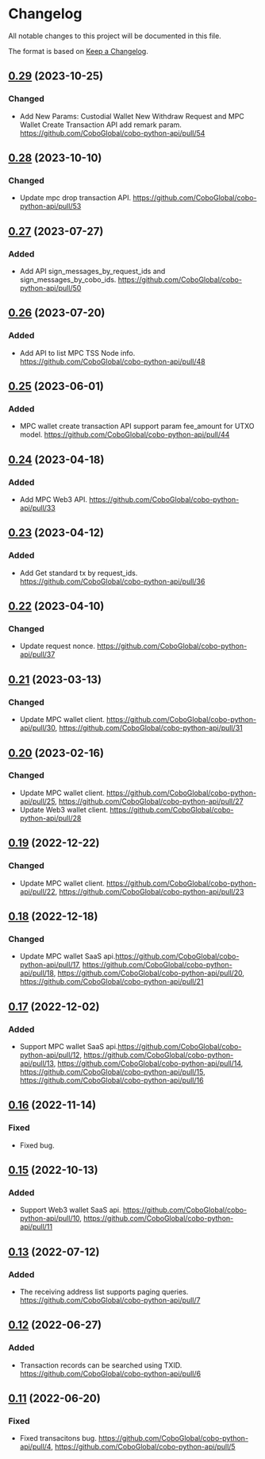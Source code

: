 # Changelog

All notable changes to this project will be documented in this file.

The format is based on [Keep a Changelog](https://keepachangelog.com/en/1.0.0/).
## [0.29] (2023-10-25)
[0.29]: https://github.com/CoboGlobal/cobo-python-api/compare/0.28...0.29
### Changed
- Add New Params: Custodial Wallet New Withdraw Request and MPC Wallet Create Transaction API add remark param. https://github.com/CoboGlobal/cobo-python-api/pull/54

## [0.28] (2023-10-10)
[0.28]: https://github.com/CoboGlobal/cobo-python-api/compare/0.27...0.28
### Changed
- Update mpc drop transaction API. https://github.com/CoboGlobal/cobo-python-api/pull/53

## [0.27] (2023-07-27)
[0.27]: https://github.com/CoboGlobal/cobo-python-api/compare/0.26...0.27
### Added
- Add API sign_messages_by_request_ids and sign_messages_by_cobo_ids. https://github.com/CoboGlobal/cobo-python-api/pull/50

## [0.26] (2023-07-20)
[0.26]: https://github.com/CoboGlobal/cobo-python-api/compare/0.25...0.26
### Added
- Add API to list MPC TSS Node info. https://github.com/CoboGlobal/cobo-python-api/pull/48

## [0.25] (2023-06-01)
[0.25]: https://github.com/CoboGlobal/cobo-python-api/compare/0.24...0.25
### Added
- MPC wallet create transaction API support param fee_amount for UTXO model. https://github.com/CoboGlobal/cobo-python-api/pull/44

## [0.24] (2023-04-18)
[0.24]: https://github.com/CoboGlobal/cobo-python-api/compare/0.23...0.24
### Added
- Add MPC Web3 API. https://github.com/CoboGlobal/cobo-python-api/pull/33

## [0.23] (2023-04-12)
[0.23]: https://github.com/CoboGlobal/cobo-python-api/compare/0.22...0.23
### Added
- Add Get standard tx by request_ids. https://github.com/CoboGlobal/cobo-python-api/pull/36

## [0.22] (2023-04-10)
[0.22]: https://github.com/CoboGlobal/cobo-python-api/compare/0.21...0.22
### Changed
- Update request nonce. https://github.com/CoboGlobal/cobo-python-api/pull/37

## [0.21] (2023-03-13)
[0.21]: https://github.com/CoboGlobal/cobo-python-api/compare/0.20...0.21
### Changed
- Update MPC wallet client. https://github.com/CoboGlobal/cobo-python-api/pull/30, https://github.com/CoboGlobal/cobo-python-api/pull/31

## [0.20] (2023-02-16)
[0.20]: https://github.com/CoboGlobal/cobo-python-api/compare/0.19...0.20
### Changed
- Update MPC wallet client. https://github.com/CoboGlobal/cobo-python-api/pull/25, https://github.com/CoboGlobal/cobo-python-api/pull/27
- Update Web3 wallet client. https://github.com/CoboGlobal/cobo-python-api/pull/28

## [0.19] (2022-12-22)
[0.19]: https://github.com/CoboGlobal/cobo-python-api/compare/0.18...0.19

### Changed
- Update MPC wallet client. https://github.com/CoboGlobal/cobo-python-api/pull/22, https://github.com/CoboGlobal/cobo-python-api/pull/23

## [0.18] (2022-12-18)
[0.18]: https://github.com/CoboGlobal/cobo-python-api/compare/0.17...0.18

### Changed
- Update MPC wallet SaaS api.https://github.com/CoboGlobal/cobo-python-api/pull/17, https://github.com/CoboGlobal/cobo-python-api/pull/18, https://github.com/CoboGlobal/cobo-python-api/pull/20, https://github.com/CoboGlobal/cobo-python-api/pull/21


## [0.17] (2022-12-02)
[0.17]: https://github.com/CoboGlobal/cobo-python-api/compare/0.16...0.17

### Added
- Support MPC wallet SaaS api.https://github.com/CoboGlobal/cobo-python-api/pull/12, https://github.com/CoboGlobal/cobo-python-api/pull/13, https://github.com/CoboGlobal/cobo-python-api/pull/14, https://github.com/CoboGlobal/cobo-python-api/pull/15, https://github.com/CoboGlobal/cobo-python-api/pull/16

## [0.16] (2022-11-14)
[0.16]: https://github.com/CoboGlobal/cobo-python-api/compare/0.15...0.16

### Fixed
- Fixed bug.

## [0.15] (2022-10-13)
[0.15]: https://github.com/CoboGlobal/cobo-python-api/compare/0.14...0.15

### Added
- Support Web3 wallet SaaS api. https://github.com/CoboGlobal/cobo-python-api/pull/10, https://github.com/CoboGlobal/cobo-python-api/pull/11


## [0.13] (2022-07-12)
[0.13]: https://github.com/CoboGlobal/cobo-python-api/compare/0.12...0.13

### Added
- The receiving address list supports paging queries. https://github.com/CoboGlobal/cobo-python-api/pull/7


## [0.12] (2022-06-27)
[0.12]: https://github.com/CoboGlobal/cobo-python-api/compare/0.11...0.12

### Added 
- Transaction records can be searched using TXID. https://github.com/CoboGlobal/cobo-python-api/pull/6


## [0.11] (2022-06-20)
[0.11]: https://github.com/CoboGlobal/cobo-python-api/compare/0.10...0.11

### Fixed
- Fixed transacitons bug. https://github.com/CoboGlobal/cobo-python-api/pull/4, https://github.com/CoboGlobal/cobo-python-api/pull/5




